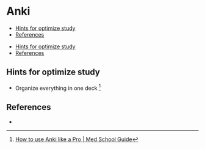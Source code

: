 # Anki

<!-- toc GFM -->

* [Hints for optimize study](#hints-for-optimize-study)
* [References](#references)

<!-- toc -->

- [Hints for optimize study](#hints-for-optimize-study)
- [References](#references)

<!-- tocstop -->

## Hints for optimize study

- Organize everything in one deck [^1]

## References

- [^1]: [How to use Anki like a Pro | Med School Guide](https://www.youtube.com/watch?v=L33_JNGid4M&list=PLAwi1RbowI0zk-lgZQskR-WnKgF4qVvM2&index=5)
